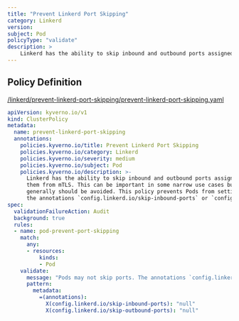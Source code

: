 ```yaml
---
title: "Prevent Linkerd Port Skipping"
category: Linkerd
version: 
subject: Pod
policyType: "validate"
description: >
    Linkerd has the ability to skip inbound and outbound ports assigned to Pods, exempting them from mTLS. This can be important in some narrow use cases but generally should be avoided. This policy prevents Pods from setting the annotations `config.linkerd.io/skip-inbound-ports` or `config.linkerd.io/skip-outbound-ports`.
---
```


## Policy Definition
<a href="https://github.com/kyverno/policies/raw/main//linkerd/prevent-linkerd-port-skipping/prevent-linkerd-port-skipping.yaml" target="-blank">/linkerd/prevent-linkerd-port-skipping/prevent-linkerd-port-skipping.yaml</a>

```yaml
apiVersion: kyverno.io/v1
kind: ClusterPolicy
metadata:
  name: prevent-linkerd-port-skipping
  annotations:
    policies.kyverno.io/title: Prevent Linkerd Port Skipping
    policies.kyverno.io/category: Linkerd
    policies.kyverno.io/severity: medium
    policies.kyverno.io/subject: Pod
    policies.kyverno.io/description: >-
      Linkerd has the ability to skip inbound and outbound ports assigned to Pods, exempting
      them from mTLS. This can be important in some narrow use cases but
      generally should be avoided. This policy prevents Pods from setting
      the annotations `config.linkerd.io/skip-inbound-ports` or `config.linkerd.io/skip-outbound-ports`.
spec:
  validationFailureAction: Audit
  background: true
  rules:
  - name: pod-prevent-port-skipping
    match:
      any:
      - resources:
          kinds:
          - Pod
    validate:
      message: "Pods may not skip ports. The annotations `config.linkerd.io/skip-inbound-ports` or `config.linkerd.io/skip-outbound-ports` must not be set."
      pattern:
        metadata:
          =(annotations):
            X(config.linkerd.io/skip-inbound-ports): "null"
            X(config.linkerd.io/skip-outbound-ports): "null"
```

